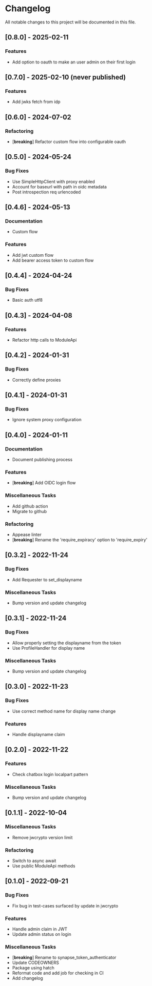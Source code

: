 # Changelog

All notable changes to this project will be documented in this file.

## [0.8.0] - 2025-02-11

### Features

- Add option to oauth to make an user admin on their first login

## [0.7.0] - 2025-02-10 (never published)

### Features

- Add jwks fetch from idp

## [0.6.0] - 2024-07-02

### Refactoring

- [**breaking**] Refactor custom flow into configurable oauth

## [0.5.0] - 2024-05-24

### Bug Fixes

- Use SimpleHttpClient with proxy enabled
- Account for baseurl with path in oidc metadata
- Post introspection req urlencoded

## [0.4.6] - 2024-05-13

### Documentation

- Custom flow

### Features

- Add jwt custom flow
- Add bearer access token to custom flow

## [0.4.4] - 2024-04-24

### Bug Fixes

- Basic auth utf8

## [0.4.3] - 2024-04-08

### Features

- Refactor http calls to ModuleApi

## [0.4.2] - 2024-01-31

### Bug Fixes

- Correctly define proxies

## [0.4.1] - 2024-01-31

### Bug Fixes

- Ignore system proxy configuration

## [0.4.0] - 2024-01-11

### Documentation

- Document publishing process

### Features

- [**breaking**] Add OIDC login flow

### Miscellaneous Tasks

- Add github action
- Migrate to github

### Refactoring

- Appease linter
- [**breaking**] Rename the 'require_expiracy' option to 'require_expiry'

## [0.3.2] - 2022-11-24

### Bug Fixes

- Add Requester to set_displayname

### Miscellaneous Tasks

- Bump version and update changelog

## [0.3.1] - 2022-11-24

### Bug Fixes

- Allow properly setting the displayname from the token
- Use ProfileHandler for display name

### Miscellaneous Tasks

- Bump version and update changelog

## [0.3.0] - 2022-11-23

### Bug Fixes

- Use correct method name for display name change

### Features

- Handle displayname claim

## [0.2.0] - 2022-11-22

### Features

- Check chatbox login localpart pattern

### Miscellaneous Tasks

- Bump version and update changelog

## [0.1.1] - 2022-10-04

### Miscellaneous Tasks

- Remove jwcrypto version limit

### Refactoring

- Switch to async await
- Use public ModuleApi methods

## [0.1.0] - 2022-09-21

### Bug Fixes

- Fix bug in test-cases surfaced by update in jwcrypto

### Features

- Handle admin claim in JWT
- Update admin status on login

### Miscellaneous Tasks

- [**breaking**] Rename to synapse_token_authenticator
- Update CODEOWNERS
- Package using hatch
- Reformat code and add job for checking in CI
- Add changelog

<!-- generated by git-cliff -->
